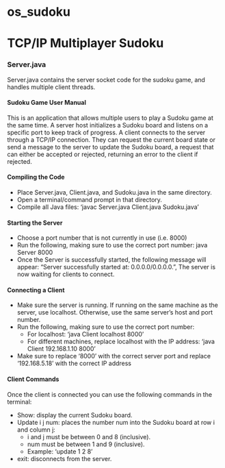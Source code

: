 # os_sudoku

<h1>TCP/IP Multiplayer Sudoku</h1>

<h3>Server.java</h3>
<p>Server.java contains the server socket code for the sudoku game, and handles multiple client threads. </p>




<h4>Sudoku Game User Manual</h4>

This is an application that allows multiple users to play a Sudoku game at the same time. A server host initializes a Sudoku board and listens on a specific port to keep track of progress. A client connects to the server through a TCP/IP connection. They can request the current board state or send a message to the server to update the Sudoku board, a request that can either be accepted or rejected, returning an error to the client if rejected. 


<h4>Compiling the Code</h4>

- Place Server.java, Client.java, and Sudoku.java in the same directory.
- Open a terminal/command prompt in that directory.
- Compile all Java files: ‘javac Server.java Client.java Sudoku.java’

<h4>Starting the Server</h4>

-	Choose a port number that is not currently in use (i.e. 8000)
-	Run the following, making sure to use the correct port number: java Server 8000
-	Once the Server is successfully started, the following message will appear: “Server successfully started at: 0.0.0.0/0.0.0.0.”, The server is now waiting for clients to connect. 

<h4>Connecting a Client</h4>

-	Make sure the server is running. If running on the same machine as the server, use localhost. Otherwise, use the same server’s host and port number. 
- Run the following, making sure to use the correct port number:
  * For localhost: ‘java Client localhost 8000’ 
  * For different machines, replace localhost with the IP address: ‘java Client 192.168.1.10 8000’
-	Make sure to replace ‘8000’ with the correct server port and replace ‘192.168.5.18’ with the correct IP address 

<h4>Client Commands</h4>

Once the client is connected you can use the following commands in the terminal:
- Show: display the current Sudoku board.
- Update i j num: places the number num into the Sudoku board at row i and column j:
  * i and j must be between 0 and 8 (inclusive).
  * num must be between 1 and 9 (inclusive).
  * Example: ‘update 1 2 8’
- exit: disconnects from the server.


